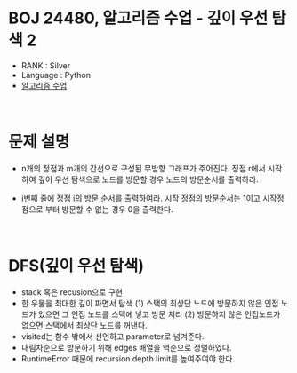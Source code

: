 # BOJ 24480, 알고리즘 수업 - 깊이 우선 탐색 2

- RANK : Silver
- Language : Python
- [알고리즘 수업](https://www.acmicpc.net/problem/24480)

<br/>

# 문제 설명

- n개의 정점과 m개의 간선으로 구성된 무방향 그래프가 주어진다. 정점 r에서 시작하여 깊이 우선 탐색으로 노드를 방문할 경우 노드의 방문순서를 출력하라.

- i번째 줄에 정점 i의 방문 순서를 출력하여라. 시작 정점의 방문순서는 1이고 시작정점으로 부터 방문할 수 없는 경우 0을 출력한다.

<br/>

# DFS(깊이 우선 탐색)

- stack 혹은 recusion으로 구현
- 한 우물을 최대한 깊이 파면서 탐색
  (1) 스택의 최상단 노드에 방문하지 않은 인접 노드가 있으면 그 인접 노드를 스택에 넣고 방문 처리
  (2) 방문하지 않은 인접노드가 없으면 스택에서 최상단 노드를 꺼낸다.
- visited는 함수 밖에서 선언하고 parameter로 넘겨준다.
- 내림차순으로 방문하기 위해 edges 배열을 역순으로 정렬하였다.
- RuntimeError 때문에 recursion depth limit를 높여주여야 한다.
